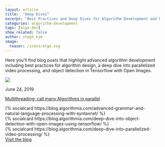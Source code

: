 ```yaml
---
layout: article
title:  "Deep Dives"
excerpt: "Best Practices and Deep Dives for Algorithm Development and Model Deployment"
categories: algorithm-development
tags: [algo-dev]
show_related: false
author: steph_kim
image:
  teaser: /icons/algo.svg
---
```



Here you'll find blog posts that highlight advanced algorithm development including best practices for algorithm design, a deep dive into parallelized video processing, and object detection in Tensorflow with Open Images.
<div class="row">
  <div class="col-md-4">
    <div class="blog-card">
    <div class="crop flex flex--center">
      <img src="{{site.cdnurl}}{{site.baseurl}}/images/post_images/multithreading/multithreading.png" class="img-fill">
    </div>
      <div class="dev-card-text">
        <p class="secondary">June 24, 2019</p>
        <p class="lg">
          <a href="https://algorithmia.com/algorithms/jpeck/multiprocessing_hello/source/">Multithreading: call many Algorithms in parallel</a>
        </p>
      </div>
    </div>
    
  </div>
  <div class="col-md-4">
    {% socialcard https://blog.algorithmia.com/advanced-grammar-and-natural-language-processing-with-syntaxnet/ %}
  </div>
</div>
<div class="row">
  <div class="col-md-4">
    {% socialcard https://blog.algorithmia.com/deep-dive-into-object-detection-with-open-images-using-tensorflow/ %}
  </div>
  <div class="col-md-4">
    {% socialcard https://blog.algorithmia.com/deep-dive-into-parallelized-video-processing/ %}
  </div>
</div>
<div class="row section">
  <div class="col-md-12">
    <a href="https://blog.algorithmia.com/" class="btn btn-primary btn-flat mt-16" target="_blank">Visit the blog <i class="fa fa-external-link" aria-hidden="true"></i></a>
  </div>
</div>
